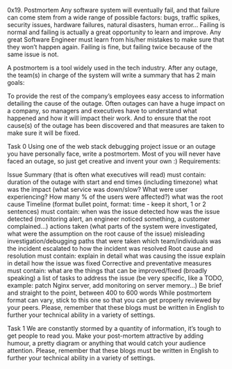 0x19. Postmortem
Any software system will eventually fail, and that failure can come stem from a wide range of possible factors: bugs, traffic spikes, security issues, hardware failures, natural disasters, human error… Failing is normal and failing is actually a great opportunity to learn and improve. Any great Software Engineer must learn from his/her mistakes to make sure that they won’t happen again. Failing is fine, but failing twice because of the same issue is not.

A postmortem is a tool widely used in the tech industry. After any outage, the team(s) in charge of the system will write a summary that has 2 main goals:

To provide the rest of the company’s employees easy access to information detailing the cause of the outage. Often outages can have a huge impact on a company, so managers and executives have to understand what happened and how it will impact their work.
And to ensure that the root cause(s) of the outage has been discovered and that measures are taken to make sure it will be fixed.

Task 0
Using one of the web stack debugging project issue or an outage you have personally face, write a postmortem. Most of you will never have faced an outage, so just get creative and invent your own :)
Requirements:

Issue Summary (that is often what executives will read) must contain:
duration of the outage with start and end times (including timezone)
what was the impact (what service was down/slow? What were user experiencing? How many % of the users were affected?)
what was the root cause
Timeline (format bullet point, format: time - keep it short, 1 or 2 sentences) must contain:
when was the issue detected
how was the issue detected (monitoring alert, an engineer noticed something, a customer complained…)
actions taken (what parts of the system were investigated, what were the assumption on the root cause of the issue)
misleading investigation/debugging paths that were taken
which team/individuals was the incident escalated to
how the incident was resolved
Root cause and resolution must contain:
explain in detail what was causing the issue
explain in detail how the issue was fixed
Corrective and preventative measures must contain:
what are the things that can be improved/fixed (broadly speaking)
a list of tasks to address the issue (be very specific, like a TODO, example: patch Nginx server, add monitoring on server memory…)
Be brief and straight to the point, between 400 to 600 words
While postmortem format can vary, stick to this one so that you can get properly reviewed by your peers.
Please, remember that these blogs must be written in English to further your technical ability in a variety of settings.

Task 1
We are constantly stormed by a quantity of information, it’s tough to get people to read you.
Make your post-mortem attractive by adding humour, a pretty diagram or anything that would catch your audience attention.
Please, remember that these blogs must be written in English to further your technical ability in a variety of settings.
